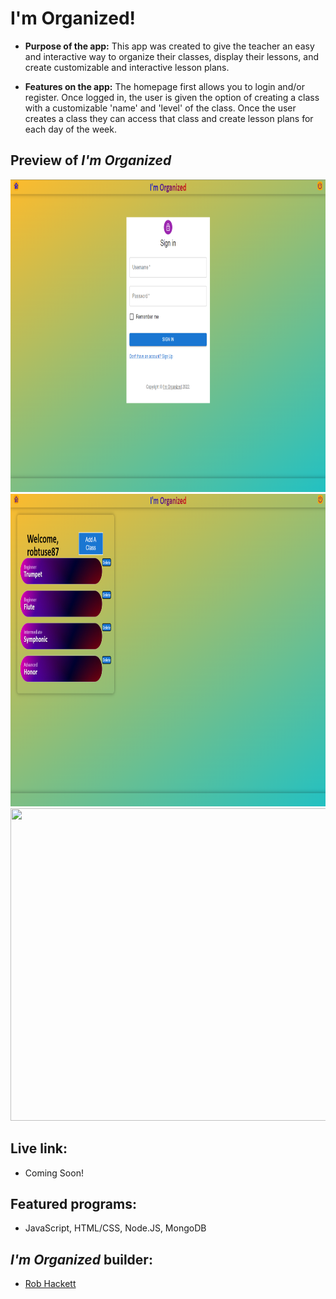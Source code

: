 # I'm Organized!
 
* **Purpose of the app:** 
   This app was created to give the teacher an easy and interactive way to organize their classes, display their lessons, and create customizable and interactive lesson plans.


* **Features on the app:**
    The homepage first allows you to login and/or register. Once logged in, the user is given the option of creating a class with a customizable 'name' and 'level' of the class. Once the user creates a class they can access that class and create lesson plans for each day of the week.  

## Preview of *I'm Organized*

<img src=".\client\src\pictures\organized-signin.png" height="500px" width="800px">
<img src=".\client\src\pictures\dashboard_sh.png" height="500px" width="800px">
<img src=".\client\src\pictures/lesson_sh.png" height="500px" width="800px">

## Live link: 
- Coming Soon!

## Featured programs: 
- JavaScript, HTML/CSS, Node.JS, MongoDB

## *I'm Organized* builder:
- [Rob Hackett](https://github.com/Robhack623) 
